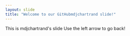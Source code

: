 ```yaml
---
layout: slide
title: "Welcome to our GitHubmdjchartrand slide!"
---
```

This is mdjchartrand's slide
Use the left arrow to go back!
